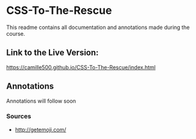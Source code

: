 # CSS-To-The-Rescue

This readme contains all documentation and annotations made during the course.

## Link to the Live Version:
https://camille500.github.io/CSS-To-The-Rescue/index.html

## Annotations
Annotations will follow soon

### Sources
- http://getemoji.com/
